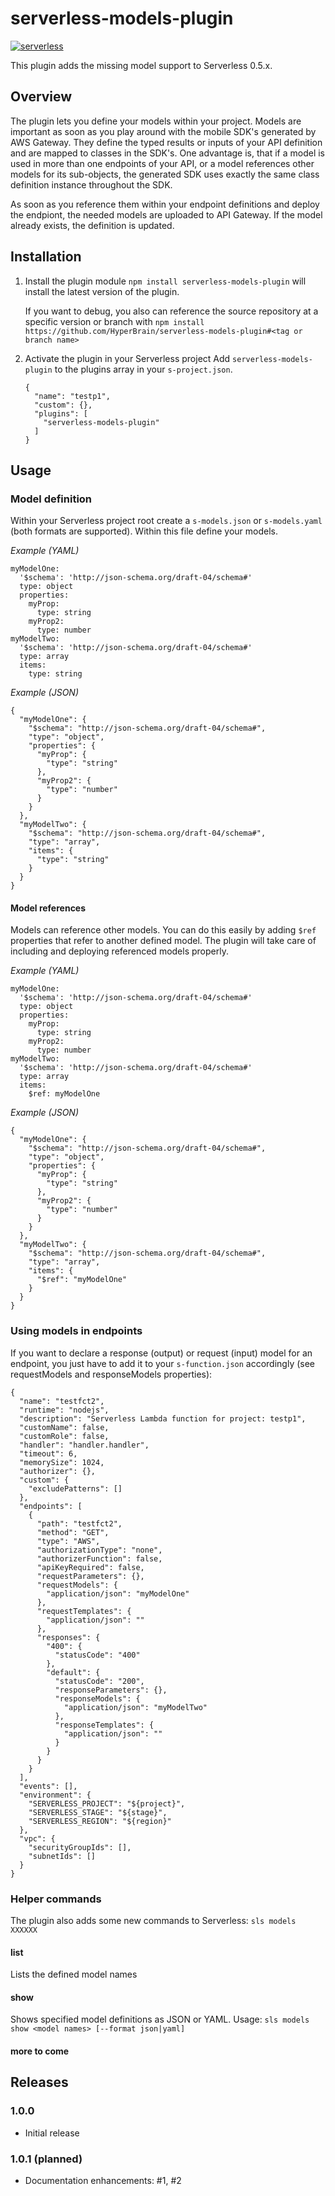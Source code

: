 # serverless-models-plugin

[![serverless](http://public.serverless.com/badges/v3.svg)](http://www.serverless.com)

This plugin adds the missing model support to Serverless 0.5.x.

## Overview
The plugin lets you define your models within your project.
Models are important as soon as you play around with the mobile SDK's generated by AWS Gateway.
They define the typed results or inputs of your API definition and are mapped to classes in
the SDK's. One advantage is, that if a model is used in more than one endpoints of your API,
or a model references other models for its sub-objects, the generated SDK uses exactly the
same class definition instance throughout the SDK.

As soon as you reference them within your endpoint definitions and deploy the endpiont, the needed
models are uploaded to API Gateway. If the model already exists, the definition is updated.

## Installation

1. Install the plugin module
   `npm install serverless-models-plugin` will install the latest version of the plugin.

   If you want to debug, you also can reference the source repository at a specific version or branch
   with `npm install https://github.com/HyperBrain/serverless-models-plugin#<tag or branch name>`

2. Activate the plugin in your Serverless project
   Add `serverless-models-plugin` to the plugins array in your `s-project.json`.
   ```
   {
     "name": "testp1",
     "custom": {},
     "plugins": [
       "serverless-models-plugin"
     ]
   }
   ```

## Usage
### Model definition
Within your Serverless project root create a `s-models.json` or `s-models.yaml` (both formats are
supported). Within this file define your models.

_Example (YAML)_
```
myModelOne:
  '$schema': 'http://json-schema.org/draft-04/schema#'
  type: object
  properties:
    myProp:
      type: string
    myProp2:
      type: number
myModelTwo:
  '$schema': 'http://json-schema.org/draft-04/schema#'
  type: array
  items:
    type: string
```

_Example (JSON)_
```
{
  "myModelOne": {
    "$schema": "http://json-schema.org/draft-04/schema#",
    "type": "object",
    "properties": {
      "myProp": {
        "type": "string"
      },
      "myProp2": {
        "type": "number"
      }
    }
  },
  "myModelTwo": {
    "$schema": "http://json-schema.org/draft-04/schema#",
    "type": "array",
    "items": {
      "type": "string"
    }
  }
}
```

#### Model references
Models can reference other models. You can do this easily by adding `$ref` properties that
refer to another defined model. The plugin will take care of including and deploying referenced
models properly.

_Example (YAML)_
```
myModelOne:
  '$schema': 'http://json-schema.org/draft-04/schema#'
  type: object
  properties:
    myProp:
      type: string
    myProp2:
      type: number
myModelTwo:
  '$schema': 'http://json-schema.org/draft-04/schema#'
  type: array
  items:
    $ref: myModelOne
```

_Example (JSON)_
```
{
  "myModelOne": {
    "$schema": "http://json-schema.org/draft-04/schema#",
    "type": "object",
    "properties": {
      "myProp": {
        "type": "string"
      },
      "myProp2": {
        "type": "number"
      }
    }
  },
  "myModelTwo": {
    "$schema": "http://json-schema.org/draft-04/schema#",
    "type": "array",
    "items": {
      "$ref": "myModelOne"
    }
  }
}
```

### Using models in endpoints
If you want to declare a response (output) or request (input) model for an endpoint, you just have 
to add it to your `s-function.json` accordingly (see requestModels and responseModels properties):

```
{
  "name": "testfct2",
  "runtime": "nodejs",
  "description": "Serverless Lambda function for project: testp1",
  "customName": false,
  "customRole": false,
  "handler": "handler.handler",
  "timeout": 6,
  "memorySize": 1024,
  "authorizer": {},
  "custom": {
    "excludePatterns": []
  },
  "endpoints": [
    {
      "path": "testfct2",
      "method": "GET",
      "type": "AWS",
      "authorizationType": "none",
      "authorizerFunction": false,
      "apiKeyRequired": false,
      "requestParameters": {},
      "requestModels": {
        "application/json": "myModelOne"
      },
      "requestTemplates": {
        "application/json": ""
      },
      "responses": {
        "400": {
          "statusCode": "400"
        },
        "default": {
          "statusCode": "200",
          "responseParameters": {},
          "responseModels": {
            "application/json": "myModelTwo"
          },
          "responseTemplates": {
            "application/json": ""
          }
        }
      }
    }
  ],
  "events": [],
  "environment": {
    "SERVERLESS_PROJECT": "${project}",
    "SERVERLESS_STAGE": "${stage}",
    "SERVERLESS_REGION": "${region}"
  },
  "vpc": {
    "securityGroupIds": [],
    "subnetIds": []
  }
}
```

### Helper commands
The plugin also adds some new commands to Serverless: `sls models XXXXXX`

#### list
Lists the defined model names

#### show
Shows specified model definitions as JSON or YAML.
Usage: `sls models show <model names> [--format json|yaml]`

#### more to come

## Releases

### 1.0.0
* Initial release

### 1.0.1 (planned)
* Documentation enhancements: #1, #2
